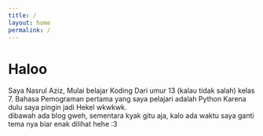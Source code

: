 ```yaml
---
title: /
layout: home
permalink: /
---
```


# Haloo
Saya Nasrul Aziz, Mulai belajar Koding Dari umur 13 (kalau tidak salah) kelas 7.
Bahasa Pemograman pertama yang saya pelajari adalah Python Karena dulu saya pingin jadi Hekel wkwkwk.<br>
dibawah ada blog gweh, sementara kyak gitu aja, kalo ada waktu saya ganti tema nya biar enak dilihat hehe :3

<meta name="google-site-verification" content="eBLR3vALiBAKdmVu7Ps8zULdlV0Pjkx7UcdZC0bYCC0" />
